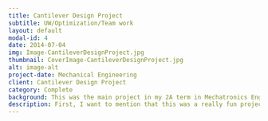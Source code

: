 ```yaml
---
title: Cantilever Design Project
subtitle: UW/Optimization/Team work 
layout: default
modal-id: 4
date: 2014-07-04
img: Image-CantileverDesignProject.jpg
thumbnail: CoverImage-CantileverDesignProject.jpg
alt: image-alt
project-date: Mechanical Engineering
client: Cantilever Design Project
category: Complete
background: This was the main project in my 2A term in Mechatronics Engineering program at the University of Waterloo. It was a 3 person team competition on which design has the best weight to payload ratio.
description: First, I want to mention that this was a really fun project and our team really out the time into going above and beyond. So the challenge was simple, there are pieces (specific wooden pins and plates) you use to design a cantilever that spans 30 cm with 4 anchor point on a wall. The real challenge was to use force analysis and failure mode calculations to fine and build the best design. We started off with getting a general structure of the bridge and wrote some MATLAB code to calculate the solution to the equation that described the bridge. Funny thing was that the way we modeled the problem, we can keep improving the weight to payload ratio by using more material. We were limited in the materials that were given to us, so we used all of it make the heaviest (double the weight of any cantilever in the competition) cantilever that was able to carry more than 20 kg at reach of 30 cm and came in at 3rd place. But, one catch to the result was that we were actually stopped by the professor during the competition because our cantilever was so strong that it broke the test bench (our demo was scheduled last because of this reason!). Overall the project was a lot of fun and although we didn’t win the 1st place, we were the only group that broke the test bench and was forced to stop so I consider that an awesome win! There is a detailed report on this project, if anyone wants to take a look!
---
```

